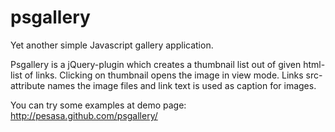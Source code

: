 psgallery
=========

Yet another simple Javascript gallery application.

Psgallery is a jQuery-plugin which creates a thumbnail list out of
given html-list of links. Clicking on thumbnail opens the image in view mode.
Links src-attribute names the image files and link text is used as
caption for images.

You can try some examples at demo page: http://pesasa.github.com/psgallery/